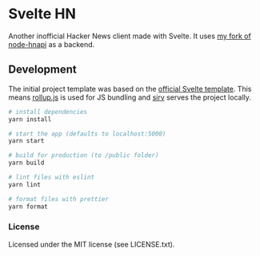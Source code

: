 # Svelte HN

Another inofficial Hacker News client made with Svelte. It uses [my fork of node-hnapi](https://github.com/greengiraffe/node-hnapi) as a backend.

## Development

The initial project template was based on the [official Svelte template](https://github.com/sveltejs/template). This means [rollup.js](https://rollupjs.org/) is used for JS bundling and [sirv](https://github.com/lukeed/sirv) serves the project locally.

```bash
# install dependencies
yarn install

# start the app (defaults to localhost:5000)
yarn start

# build for production (to /public folder)
yarn build

# lint files with eslint
yarn lint

# format files with prettier
yarn format
```

### License

Licensed under the MIT license (see LICENSE.txt).
